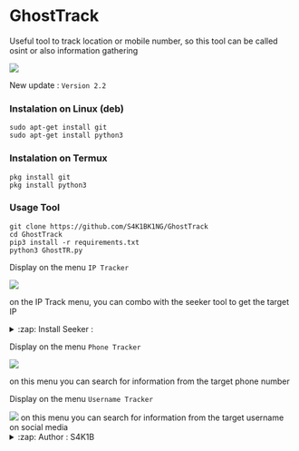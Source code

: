 # GhostTrack
Useful tool to track location or mobile number, so this tool can be called osint or also information gathering

<img src="https://github.com/S4K1BK1NG/GhostTrack/blob/main/asset/bn.png"/>

New update :
```Version 2.2```

### Instalation on Linux (deb)
```
sudo apt-get install git
sudo apt-get install python3
```

### Instalation on Termux
```
pkg install git
pkg install python3
```

### Usage Tool
```
git clone https://github.com/S4K1BK1NG/GhostTrack
cd GhostTrack
pip3 install -r requirements.txt
python3 GhostTR.py
```

Display on the menu ```IP Tracker```

<img src="https://github.com/S4K1BK1NG/GhostTrack/blob/main/ip.png " />

on the IP Track menu, you can combo with the seeker tool to get the target IP
<details>
<summary>:zap: Install Seeker :</summary>
- <strong><a href="https://github.com/S4K1BK1NG/seeker">Get Seeker</a></strong>
</details>

Display on the menu ```Phone Tracker```

<img src="https://github.com/S4K1BK1NG/GhostTrack/blob/main/phone.png" />

on this menu you can search for information from the target phone number

Display on the menu ```Username Tracker```

<img src="https://github.com/S4K1BK1NG/GhostTrack/blob/main/User.png"/>
on this menu you can search for information from the target username on social media

<details>
<summary>:zap: Author : S4K1B </summary>
- <strong><a href="https://github.com/S4K1BK1NG">Sakib king</a></strong>
</details>
